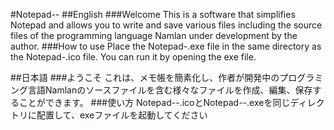 #Notepad--
##English
###Welcome
This is a software that simplifies Notepad and allows you to write and save various files including the source files of the programming language Namlan under development by the author.
###How to use
Place the Notepad-.exe file in the same directory as the Notepad-.ico file.
You can run it by opening the exe file.

##日本語
###ようこそ
これは、メモ帳を簡素化し、作者が開発中のプログラミング言語Namlanのソースファイルを含む様々なファイルを作成、編集、保存することができます。
###使い方
Notepad--.icoとNotepad--.exeを同じディレクトリに配置して、exeファイルを起動してください
